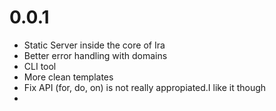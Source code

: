 0.0.1 
=====

- Static Server inside the core of Ira 
- Better error handling with domains
- CLI tool
- More clean templates
- Fix API (for, do, on) is not really appropiated.I like it though
- 
